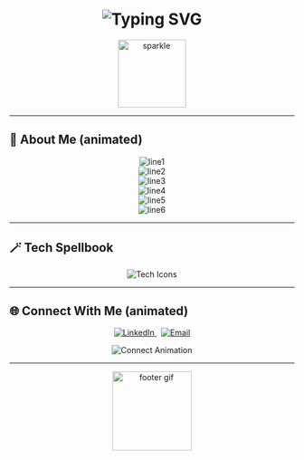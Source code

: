 <!-- Animated Header -->
<h1 align="center">
  <img src="https://readme-typing-svg.herokuapp.com?font=Fira+Code&weight=700&size=30&duration=4000&pause=800&color=FF6F61&center=true&vCenter=true&width=700&lines=Hey,+I'm+Arjun+Subramaniam!;Code+Alchemist+%7C+Bug+Tamer+%7C+Deadline+Bender" alt="Typing SVG" />
</h1>

<p align="center">
  <img src="https://media.giphy.com/media/3o6Zt8zb1QHkzI2aRM/giphy.gif" width="120" alt="sparkle" />
</p>

---

## 🚀 About Me (animated)

<p align="center">
  <!-- each line is a separate typing animation so it appears line-by-line -->
  <img src="https://readme-typing-svg.herokuapp.com?font=Fira+Code&size=20&duration=2200&pause=800&color=00C2FF&center=true&vCenter=true&width=700&lines=🧩+Forged+from+caffeine,+curiosity,+and+midnight+experiments" alt="line1" /><br>
  <img src="https://readme-typing-svg.herokuapp.com?font=Fira+Code&size=20&duration=2200&pause=800&color=7CFF00&center=true&vCenter=true&width=700&lines=⚙️+Fluent+in+Java,+sarcasm,+and+deadline+alchemy" alt="line2" /><br>
  <img src="https://readme-typing-svg.herokuapp.com?font=Fira+Code&size=20&duration=2200&pause=800&color=FFD12A&center=true&vCenter=true&width=700&lines=📦+Collector+of+side+projects:+some+polished,+some+are+portals+to+ideas" alt="line3" /><br>
  <img src="https://readme-typing-svg.herokuapp.com?font=Fira+Code&size=20&duration=2200&pause=800&color=FF8A00&center=true&vCenter=true&width=700&lines=🛠+If+it+can+be+automated,+I+will+write+the+script" alt="line4" /><br>
  <img src="https://readme-typing-svg.herokuapp.com?font=Fira+Code&size=20&duration=2200&pause=800&color=D36CFF&center=true&vCenter=true&width=700&lines=📡+Building+things+future-me+will+high-five+about" alt="line5" /><br>
  <img src="https://readme-typing-svg.herokuapp.com?font=Fira+Code&size=20&duration=2200&pause=800&color=00F7B6&center=true&vCenter=true&width=700&lines=🎯+Motto:+Write+boldly,+commit+fiercely,+turn+bugs+into+plot+twists" alt="line6" />
</p>

---

## 🪄 Tech Spellbook
<p align="center">
  <img src="https://skillicons.dev/icons?i=java,js,html,css,react,git,github" alt="Tech Icons" />
</p>

---

## 🌐 Connect With Me (animated)
<p align="center">
  <a href="https://linkedin.com/in/arjun-subramaniam18/" target="_blank" rel="noopener">
    <img src="https://img.shields.io/badge/LinkedIn-%230077B5.svg?style=for-the-badge&logo=linkedin&logoColor=white" alt="LinkedIn" />
  </a>
  &nbsp;
  <a href="mailto:mearjunsubramaniam@gmail.com">
    <img src="https://img.shields.io/badge/Email-%23D14836.svg?style=for-the-badge&logo=gmail&logoColor=white" alt="Email" />
  </a>
</p>

<p align="center">
  <!-- little animated connector text -->
  <img src="https://readme-typing-svg.herokuapp.com?font=Fira+Code&size=18&duration=2500&pause=1200&color=00B2FF&center=true&vCenter=true&width=600&lines=Let's+build+something+amazing!;Open+to+collabs+%26+curious+convos" alt="Connect Animation" />
</p>

---

<p align="center">
  <img src="https://media.giphy.com/media/3o6ZsWl4oQqjXxj4f2/giphy.gif" width="140" alt="footer gif" />
</p>
